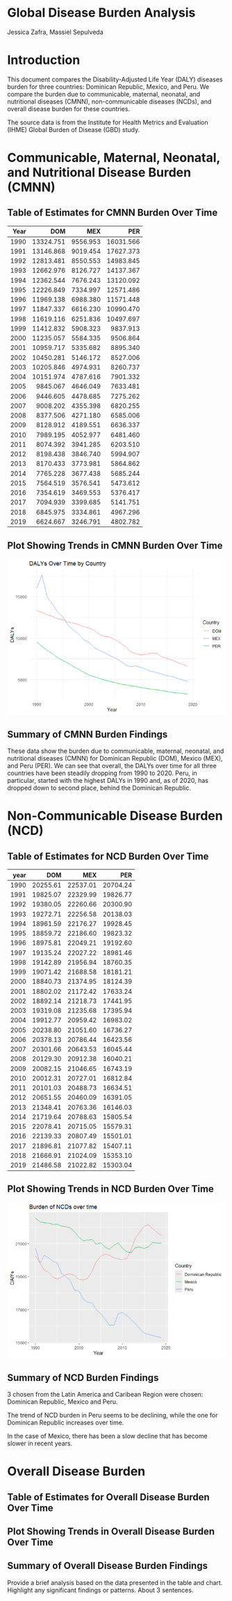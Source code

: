 Global Disease Burden Analysis
================
Jessica Zafra, Massiel Sepulveda

# Introduction

This document compares the Disability-Adjusted Life Year (DALY) diseases
burden for three countries: Dominican Republic, Mexico, and Peru. We
compare the burden due to communicable, maternal, neonatal, and
nutritional diseases (CMNN), non-communicable diseases (NCDs), and
overall disease burden for these countries.

The source data is from the Institute for Health Metrics and Evaluation
(IHME) Global Burden of Disease (GBD) study.

# Communicable, Maternal, Neonatal, and Nutritional Disease Burden (CMNN)

## Table of Estimates for CMNN Burden Over Time

| Year |       DOM |      MEX |       PER |
|-----:|----------:|---------:|----------:|
| 1990 | 13324.751 | 9556.953 | 16031.566 |
| 1991 | 13146.868 | 9019.454 | 17627.373 |
| 1992 | 12813.481 | 8550.553 | 14983.845 |
| 1993 | 12662.976 | 8126.727 | 14137.367 |
| 1994 | 12362.544 | 7676.243 | 13120.092 |
| 1995 | 12226.849 | 7334.997 | 12571.486 |
| 1996 | 11969.138 | 6988.380 | 11571.448 |
| 1997 | 11847.337 | 6616.230 | 10990.470 |
| 1998 | 11619.116 | 6251.836 | 10497.697 |
| 1999 | 11412.832 | 5908.323 |  9837.913 |
| 2000 | 11235.057 | 5584.335 |  9506.864 |
| 2001 | 10959.717 | 5335.682 |  8895.340 |
| 2002 | 10450.281 | 5146.172 |  8527.006 |
| 2003 | 10205.846 | 4974.931 |  8260.737 |
| 2004 | 10151.974 | 4787.616 |  7901.332 |
| 2005 |  9845.067 | 4646.049 |  7633.481 |
| 2006 |  9446.605 | 4478.685 |  7275.262 |
| 2007 |  9008.202 | 4355.398 |  6820.255 |
| 2008 |  8377.506 | 4271.180 |  6585.006 |
| 2009 |  8128.912 | 4189.551 |  6636.337 |
| 2010 |  7989.195 | 4052.977 |  6481.460 |
| 2011 |  8074.392 | 3941.285 |  6203.510 |
| 2012 |  8198.438 | 3846.740 |  5994.907 |
| 2013 |  8170.433 | 3773.981 |  5864.862 |
| 2014 |  7765.228 | 3677.438 |  5685.244 |
| 2015 |  7564.519 | 3576.541 |  5473.612 |
| 2016 |  7354.619 | 3469.553 |  5376.417 |
| 2017 |  7094.939 | 3399.685 |  5141.751 |
| 2018 |  6845.975 | 3334.861 |  4967.296 |
| 2019 |  6624.667 | 3246.791 |  4802.782 |

## Plot Showing Trends in CMNN Burden Over Time

![](daly_report_PARENT_files/figure-gfm/unnamed-chunk-6-1.png)<!-- -->

## Summary of CMNN Burden Findings

These data show the burden due to communicable, maternal, neonatal, and
nutritional diseases (CMNN) for Dominican Republic (DOM), Mexico (MEX),
and Peru (PER). We can see that overall, the DALYs over time for all
three countries have been steadily dropping from 1990 to 2020. Peru, in
particular, started with the highest DALYs in 1990 and, as of 2020, has
dropped down to second place, behind the Dominican Republic.

# Non-Communicable Disease Burden (NCD)

## Table of Estimates for NCD Burden Over Time

| year |      DOM |      MEX |      PER |
|-----:|---------:|---------:|---------:|
| 1990 | 20255.61 | 22537.01 | 20704.24 |
| 1991 | 19825.07 | 22329.99 | 19826.77 |
| 1992 | 19380.05 | 22260.66 | 20300.90 |
| 1993 | 19272.71 | 22256.58 | 20138.03 |
| 1994 | 18961.59 | 22176.27 | 19928.45 |
| 1995 | 18859.72 | 22186.60 | 19823.32 |
| 1996 | 18975.81 | 22049.21 | 19192.60 |
| 1997 | 19135.24 | 22027.22 | 18981.46 |
| 1998 | 19142.89 | 21956.94 | 18760.35 |
| 1999 | 19071.42 | 21688.58 | 18181.21 |
| 2000 | 18840.73 | 21374.95 | 18124.39 |
| 2001 | 18802.02 | 21172.42 | 17633.24 |
| 2002 | 18892.14 | 21218.73 | 17441.95 |
| 2003 | 19319.08 | 21235.68 | 17395.94 |
| 2004 | 19912.77 | 20959.42 | 16983.02 |
| 2005 | 20238.80 | 21051.60 | 16736.27 |
| 2006 | 20378.13 | 20786.44 | 16423.56 |
| 2007 | 20301.66 | 20643.53 | 16045.44 |
| 2008 | 20129.30 | 20912.38 | 16040.21 |
| 2009 | 20082.15 | 21046.65 | 16743.19 |
| 2010 | 20012.31 | 20727.01 | 16812.84 |
| 2011 | 20101.03 | 20488.73 | 16634.51 |
| 2012 | 20651.55 | 20460.09 | 16391.05 |
| 2013 | 21348.41 | 20763.36 | 16146.03 |
| 2014 | 21719.64 | 20788.63 | 15805.54 |
| 2015 | 22078.41 | 20715.05 | 15579.31 |
| 2016 | 22139.33 | 20807.49 | 15501.01 |
| 2017 | 21896.81 | 21077.82 | 15407.11 |
| 2018 | 21666.91 | 21024.09 | 15353.10 |
| 2019 | 21486.58 | 21022.82 | 15303.04 |

## Plot Showing Trends in NCD Burden Over Time

![](daly_report_PARENT_files/figure-gfm/unnamed-chunk-10-1.png)<!-- -->

## Summary of NCD Burden Findings

3 chosen from the Latin America and Caribean Region were chosen:
Dominican Republic, Mexico and Peru.

The trend of NCD burden in Peru seems to be declining, while the one for
Dominican Republic increases over time.

In the case of Mexico, there has been a slow decline that has become
slower in recent years.

# Overall Disease Burden

## Table of Estimates for Overall Disease Burden Over Time

## Plot Showing Trends in Overall Disease Burden Over Time

## Summary of Overall Disease Burden Findings

Provide a brief analysis based on the data presented in the table and
chart. Highlight any significant findings or patterns. About 3
sentences.
